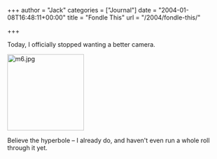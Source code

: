 +++
author = "Jack"
categories = ["Journal"]
date = "2004-01-08T16:48:11+00:00"
title = "Fondle This"
url = "/2004/fondle-this/"

+++

Today, I officially stopped wanting a better camera.

<img alt="m6.jpg" src="https://www.jackbaty.com/images/blog/m6.jpg" width="175" height="175" border="0" />

Believe the hyperbole &#8211; I already do, and haven't even run a whole roll through it yet.